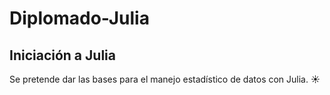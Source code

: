 # Diplomado-Julia

## Iniciación a Julia

Se pretende dar las bases para el manejo estadístico de datos con Julia. :sunny:

